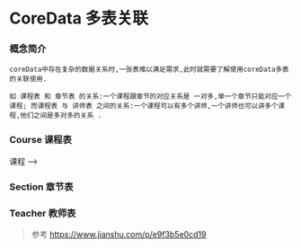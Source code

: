 #  CoreData 多表关联

### 概念简介

    coreData中存在复杂的数据关系时,一张表难以满足需求,此时就需要了解使用coreData多表的关联使用.

    如 课程表 和 章节表 的关系:一个课程跟章节的对应关系是 一对多,单一个章节只能对应一个课程; 而课程表 与 讲师表 之间的关系:一个课程可以有多个讲师,一个讲师也可以讲多个课程,他们之间是多对多的关系 .

### Course 课程表
课程 ——> 
### Section 章节表
### Teacher 教师表

> 参考 https://www.jianshu.com/p/e9f3b5e0cd19
